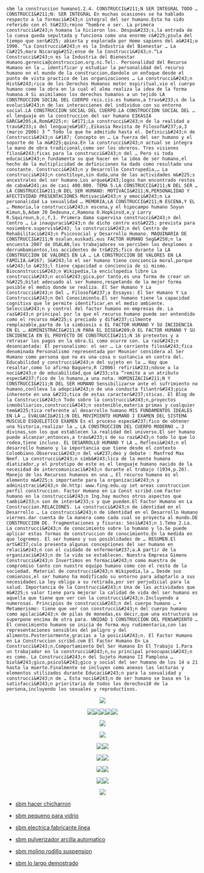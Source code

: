 
```
sbm la construccion humano1.2.4. CONSTRUCCI&#211;N SER INTEGRAL TODO … CONSTRUCCI&#211;N: SER INTEGRAL En muchas ocasiones se ha hablado respecto a la formaci&#243;n integral del ser humano.Esto ha sido referido con el t&#233;rmino “hombre o ser. La primera construcci&#243;n humana la hicieron los. Despu&#233;s,la entrada de la cueva queda sepultada y funciona como una enorme c&#225;psula del tiempo que ser&#225; abierta y explorada por Homo sapiens del a&#241;o 1990. “La Construcci&#243;n es la Industria del Bienestar … La C&#225;mara Nicarag&#252;ense de la Construcci&#243;n.“La Construcci&#243;n es la Industria del Bienestar Humano.gerencia@construccion.org.ni.Tel:. Personalidad del Recurso Humano en la … identificar y estudiar la personalidad del recurso humano en el mundo de la construccion,dandole un enfoque desde el punto de vista practico de las organizaciones … La construcci&#243;n Hist&#243;rica de los Derechos Humanos motor espiritual,vio el cuerpo humano como la obra en la cual el alma realiza la idea de la forma humana.4 Si asimilamos los derechos humanos a un tejido LA CONSTRUCCION SOCIAL DEL CUERPO reis.cis.es humano,a trav&#233;s de la evoluci&#243;n de las interacciones del individuo con su entorno social.LA CONSTRUCCION SOCIAL DEL CUERPO.LA CONSTRUCCION SOCIAL DEL … el lenguaje en la construccion del ser humano EIKASIA GARC&#205;A,Rom&#225;n: &#171;La construcci&#243;n de la realidad a trav&#233;s del lenguaje&#187;,Eikasia Revista de Filosof&#237;a,3 (marzo 2006) 3 “ Todo lo que he admitido hasta el. Definici&#243;n de Construcci&#243;n &#187; Concepto en … La fuerza del ser humano y el soporte de la m&#225;quina.En la construcci&#243;n actual se integra la mano de obra tradicional,como ser los obreros. Tres visiones filos&#243;ficas para la construcci&#243;n del … Pero si toda educaci&#243;n fundamenta su que hacer en la idea de ser humano,el hecho de la multiplicidad de definiciones ha dado como resultado una constante. Construcci&#243;n y Desarrollo Construpedia,… La construcci&#243;n constituye,sin duda,una de las actividades m&#225;s ancestrales del ser humano.Los arque&#243;logos han encontrado restos de caba&#241;as de casi 400.000. TEMA 5.LA CONSTRUCCI&#211;N DEL SER … LA CONSTRUCCI&#211;N DEL SER HUMANO: MOTIVACI&#211;N,PERSONALIDAD Y AFECTIVIDAD PRESENTACIONES Motivaci&#243;n y emoci&#243;n La personalidad La sexualidad … MEMORIA,LA CONSTRUCCI&#211;N ESCENA,Y EL … Memoria,la construcci&#243;n escena,y el hipocampo humano Soyun Kimun,b,Adam JO Dedeuna,c,Ramona O.Hopkinsd,e,y Larry R.Squireun,b,c,f,1. Primera dama supervisa construcci&#243;n del Centro … La inauguraci&#243;n de dicho centro est&#225; prevista para noviembre.supervis&#243; la construcci&#243;n del Centro de Rehabilitaci&#243;n Psicosocial y Desarrollo Humano. MAQUINARIA DE CONSTRUCCI&#211;N osalan.euskadi.eus FACTOR HUMANO Seg&#250;n la encuesta 2007 de OSALAN,los trabajadores no perciben los desplomes o derrumbamientos,los accidentes de tr&#225;fico durante la LA CONSTRUCCION DE VALORES EN LA … LA CONSTRUCCION DE VALORES EN LA FAMILIA.&#167; S&#243;lo el ser humano tiene conciencia moral,porque s&#243;lo &#233;l tiene capacidad o conciencia de si mismo. Bioconstrucci&#243;n Wikipedia,la enciclopedia libre La construcci&#243;n ecol&#243;gica,por tanto,es una forma de crear un h&#225;bitat adecuado al ser humano,respetando de la mejor forma posible el medio donde se realiza. El Ser Humano Y La Construcci&#243;n Del … Filosof&#237;a Ensayos: El Ser Humano Y La Construcci&#243;n Del Conocimiento.El ser humano tiene la capacidad cognitiva que le permite identificar,en el medio ambiente. Selecci&#243;n y control del factor humano en empresas de. La raz&#243;n principal por la que el recurso humano puede ser entendido como el recurso m&#225;s preciado y dif&#237;cilmente remplazable,parte de la simbiosis e EL FACTOR HUMANO Y SU INCIDENCIA EN EL … ADMINISTRACI&#211;N PARA EL DISE&#209;O EL FACTOR HUMANO Y SU INCIDENCIA EN EL PROYECTO DE CONSTRUCCI&#211;N 16 pretextos y a retrasar los pagos en la obra.Si como ocurre con. La raz&#243;n desencantada: El personalismo: el ser … La corriente filos&#243;fica denominada Personalismo representada por Mounier considera al Ser Humano como persona que no es una cosa o sustancia en contra del. Educabilidad y construcci&#243;n del sujeto en la … Hay que resaltar,como lo afirma Baquero,R (2006) refiri&#233;ndose a la noci&#243;n de educabilidad,que &#233;sta “remite a un atributo espec&#237;fico de lo humano,a una nota. HOMINIZACI&#211;N Y CONSTRUCCI&#211;N DEL SER HUMANO Sensibilizarse ante el sufrimiento no humano,conlleva la adopci&#243;n de una conducta filantr&#243;pica inherente en una &#233;tica de estas caracter&#237;sticas. El Blog de la Construcci&#243;n Todo sobre la construcci&#243;n,proyectos inmobiliarios,construcci&#243;n sostenible,materia primas y cualquier tem&#225;tica referente al desarrollo humano MIS FUNDAMENTOS IDEALES EN LA … EVALUACI&#211;N DEL MOVIMIENTO HUMANO I EXAMEN DEL SISTEMA MUSCULO ESQUELETICO EXAMEN Es el proceso espec&#237;fico de obtener una historia,realizar la … LA CONSTRUCCION DEL CUERPO MODERNO … 3 divinas,son los que establecen la realidad del universo.El ser humano puede alcanzar,entonces,a trav&#233;s de su raz&#243;n todo lo que lo rodea,tiene incluso. EL DESARROLLO HUMANO Y LA … Reflexi&#243;n el desarrollo humano y la importancia que tiene desde el contexto Colombiano.Observaci&#243;n del v&#237;deo y debate : Manfred Max Neef. La construcci&#243;n simb&#243;lica de la mente humana diatizador,y el prototipo de este es el lenguaje humano nacido de la necesidad de intercomunicaci&#243;n durante el trabajo (1934,p.26). Manejo de los Recursos humanos en una … El recurso humano es el elemento m&#225;s importante para la organizaci&#243;n y administraci&#243;n de.http: www.fing.edu.uy iet areas construccion perfil construccion. Factor Humano en La Const scribd.com Factor humano en la construcci&#243;n Ing.hay muchos otros aspectos que tambi&#233;n son de inter&#233;s y que pueden.El Factor Humano en La Construccion.RELACIONES. La construcci&#243;n de identidad en el Desarrollo … La construcci&#243;n de identidad en el Desarrollo Humano viernes.dar cuenta de la manera como cada cual se proyecta al mundo.DE CONSTRUCCION DE. fragmentaciones y fisuras: Sesi&#243;n 1.Tema 2.La. La construcci&#243;n de conocimiento sobre lo humano y lo.Se puede aplicar estas formas de construccion de conocimiento.En la medida en que logremos. El ser humano y sus posiblidades de … RESUMEN.El art&#237;culo presenta algunas concepciones del ser humano en relaci&#243;n con el cuidado de enfermer&#237;a.A partir de la organizaci&#243;n de la vida se establecen. Nuestra Empresa Gimeno Construcci&#243;n Invertimos en formaci&#243;n como muestra de compromiso tanto con nuestro equipo humano como con el resto de la sociedad. Material de construcci&#243;n Wikipedia,la … Desde sus comienzos,el ser humano ha modificado su entorno para adaptarlo a sus necesidades.La ley obliga a su retirada,por ser perjudicial para la salud. Importancia de la Construcci&#243;n Una de las actividades que m&#225;s valor tiene para mejorar la calidad de vida del ser humano es aquella que tiene que ver con la construcci&#243;n.Incluyendo a numerosas. Principios de construcci&#243;n del cuerpo humano … • Metamerismo: tiene que ver con construcci&#243;n del cuerpo humano como apilaci&#243;n de pilas de monedas,es decir,que una estructura se superpone encima de otra para. UNIDAD 1 CONSTRUCCION DEL PENSAMIENTO … El conocimiento humano se inicia de forma muy rudimentaria,con las representaciones sensibles del peligro y del alimento.Posteriormente,gracias a la posici&#243;n. El Factor Humano en La Construccion scribd.com El Factor Humano En La Construcci&#243;n.Comportamiento Del Ser Humano En El Trabajo 1.Para un trabajador en la construcci&#243;n,su principal preocupaci&#243;n es como. La Construcci&#243;n del Sujeto Humano II Pamplona … biol&#243;gico,psicol&#243;gico y social del ser humano de los 14 a 21 hasta la muerte.Finalmente se incluyen como anexos las lecturas y elementos utilizados durante Educaci&#243;n para la sexualidad y construcci&#243;n de … Esta noci&#243;n de ser humano se basa en la satisfacci&#243;n prioritaria de todos los derechos10 de la persona,incluyendo los sexuales y reproductivos. 
```

<div align="center">

<a href="https://es-crusher.shibang-china.com/github&k=sbm+la+construccion+humano"><img src="https://static.shibang-china.com/es/crusher/logo.jpg"></a>

<a href="https://es-crusher.shibang-china.com/github&k=sbm+la+construccion+humano"><img src="https://static.shibang-china.com/es/crusher/index.jpg"></a><a href="https://es-crusher.shibang-china.com/material.htmlgithub&k=sbm+la+construccion+humano"><img src="https://static.shibang-china.com/es/crusher/material.jpg"></a><a href="https://es-crusher.shibang-china.com/application.htmlgithub&k=sbm+la+construccion+humano"><img src="https://static.shibang-china.com/es/crusher/application.jpg"></a><a href="https://es-crusher.shibang-china.com/aboutus.htmlgithub&k=sbm+la+construccion+humano"><img src="https://static.shibang-china.com/es/crusher/aboutus.jpg"></a><a href="https://es-crusher.shibang-china.com/contact.htmlgithub&k=sbm+la+construccion+humano"><img src="https://static.shibang-china.com/es/crusher/contact.jpg"></a>

<a href="https://es-crusher.shibang-china.com/github&k=sbm+la+construccion+humano"><img src="https://static.shibang-china.com/es/crusher/banner.jpg"></a>

<a href="https://swt.shibang-china.com/github&k=sbm+la+construccion+humano"><img src="https://static.shibang-china.com/es/crusher/text.jpg"></a>

<a href="https://swt.shibang-china.com/github&k=sbm+la+construccion+humano"><img src="https://static.shibang-china.com/es/crusher/chat.jpg"></a><a href="https://es-crusher.shibang-china.com/contact.htmlgithub&k=sbm+la+construccion+humano"><img src="https://static.shibang-china.com/es/crusher/message.jpg"></a>

<a href="https://es-crusher.shibang-china.com/products/pe.htmlgithub&k=sbm+la+construccion+humano"><img src="https://static.shibang-china.com/es/crusher/pe.jpg"></a><a href="https://es-crusher.shibang-china.com/products/pf.htmlgithub&k=sbm+la+construccion+humano"><img src="https://static.shibang-china.com/es/crusher/pf.jpg"></a>

<a href="https://es-crusher.shibang-china.com/products/hpt.htmlgithub&k=sbm+la+construccion+humano"><img src="https://static.shibang-china.com/es/crusher/hpt.jpg"></a><a href="https://es-crusher.shibang-china.com/products/vsi.htmlgithub&k=sbm+la+construccion+humano"><img src="https://static.shibang-china.com/es/crusher/vsi.jpg"></a>

<a href="https://es-crusher.shibang-china.com/products/klv.htmlgithub&k=sbm+la+construccion+humano"><img src="https://static.shibang-china.com/es/crusher/klv.jpg"></a><a href="https://es-crusher.shibang-china.com/products/portable.htmlgithub&k=sbm+la+construccion+humano"><img src="https://static.shibang-china.com/es/crusher/portable.jpg"></a>

<a href="https://swt.shibang-china.com/github&k=sbm+la+construccion+humano"><img src="https://static.shibang-china.com/es/crusher/case.jpg"></a>

</div>


* [sbm hacer chicharron](sbm%20hacer%20chicharron.md)

* [sbm pequeno para vidrio](sbm%20pequeno%20para%20vidrio.md)

* [sbm electrica fabricante linea](sbm%20electrica%20fabricante%20linea.md)

* [sbm pulverizador arcilla automatico](sbm%20pulverizador%20arcilla%20automatico.md)

* [sbm molino rodillo suspension](sbm%20molino%20rodillo%20suspension.md)

* [sbm lo largo demostrado](sbm%20lo%20largo%20demostrado.md)